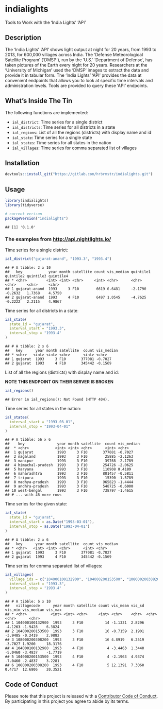 
# indialights

Tools to Work with the ‘India Lights’ ‘API’

## Description

The ‘India Lights’ ‘API’ shows light output at night for 20 years, from
1993 to 2013, for 600,000 villages across India. The ‘Defense
Meteorological Satellite Program’ (‘DMSP’), run by the ‘U.S.’
‘Department of Defense’, has taken pictures of the Earth every night
for 20 years. Researchers at the ‘University of Michigan’ used the
‘DMSP’ images to extract the data and provide it in tabular form.
The ‘India Lights’ ‘API’ provides the data at convenient endpoints that
allows you to look at specific time intervals and administration levels.
Tools are provided to query these ‘API’ endpoints.

## What’s Inside The Tin

The following functions are implemented:

  - `ial_district`: Time series for a single district
  - `ial_districts`: Time series for all districts in a state
  - `ial_regions`: List of all the regions (districts) with display name
    and id
  - `ial_state`: Time series for a single state
  - `ial_states`: Time series for all states in the nation
  - `ial_villages`: Time series for comma separated list of villages

## Installation

``` r
devtools::install_git("https://gitlab.com/hrbrmstr/indialights.git")
```

## Usage

``` r
library(indialights)
library(tidyverse)

# current verison
packageVersion("indialights")
```

    ## [1] '0.1.0'

### The examples from <http://api.nightlights.io/>

Time series for a single district:

``` r
ial_district("gujarat-anand", "1993.3", "1993.4")
```

    ## # A tibble: 2 x 10
    ##   key            year month satellite count vis_median quintile1 quintile2 quintile3 quintile4
    ## * <chr>         <int> <int> <chr>     <int> <chr>      <chr>     <chr>     <chr>     <chr>    
    ## 1 gujarat-anand  1993     3 F10        6619 0.6481     -2.1790   -0.2632   1.7368    4.5750   
    ## 2 gujarat-anand  1993     4 F10        6497 1.0545     -4.7625   -0.2222   2.2115    4.9867

Time series for all districts in a state:

``` r
ial_state(
  state_id = "gujarat", 
  interval_start = "1993.3", 
  interval_stop = "1993.4"
)
```

    ## # A tibble: 2 x 6
    ##   key      year month satellite  count vis_median
    ## * <chr>   <int> <int> <chr>      <int> <chr>     
    ## 1 gujarat  1993     3 F10       377081 -0.7027   
    ## 2 gujarat  1993     4 F10       345442 -0.1569

List of all the regions (districts) with display name and id:

**NOTE THIS ENDPOINT ON THEIR SERVER IS BROKEN**

``` r
ial_regions()
```

    ## Error in ial_regions(): Not Found (HTTP 404).

Time series for all states in the nation:

``` r
ial_states(
  interval_start = "1993-03-01",
  interval_stop = "1993-04-01"
)
```

    ## # A tibble: 56 x 6
    ##    key               year month satellite  count vis_median
    ##  * <chr>            <int> <int> <chr>      <int> <chr>     
    ##  1 gujarat           1993     3 F10       377081 -0.7027   
    ##  2 nagaland          1993     3 F10        25885 -2.1263   
    ##  3 manipur           1993     3 F10        39768 -2.1789   
    ##  4 himachal-pradesh  1993     3 F10       254726 -2.0625   
    ##  5 haryana           1993     3 F10       110908 0.4189    
    ##  6 maharashtra       1993     3 F10       801457 -0.5811   
    ##  7 tripura           1993     3 F10        15390 -1.5789   
    ##  8 madhya-pradesh    1993     3 F10       965823 -1.4444   
    ##  9 andhra-pradesh    1993     3 F10       548725 -0.6000   
    ## 10 west-bengal       1993     3 F10       738797 -1.4615   
    ## # ... with 46 more rows

Time series for the given state:

``` r
ial_state(
  state_id = "gujarat",
  interval_start = as.Date("1993-03-01"),
  interval_stop = as.Date("1993-04-01")
)
```

    ## # A tibble: 2 x 6
    ##   key      year month satellite  count vis_median
    ## * <chr>   <int> <int> <chr>      <int> <chr>     
    ## 1 gujarat  1993     3 F10       377081 -0.7027   
    ## 2 gujarat  1993     4 F10       345442 -0.1569

Time series for comma separated list of villages:

``` r
ial_villages(
  village_ids = c("104000100132900", "104000200153500", "108000200308200"),
  interval_start = "1993.3", 
  interval_stop = "1993.4"
)
```

    ## # A tibble: 6 x 10
    ##   villagecode      year month satellite count vis_mean vis_sd vis_min vis_median vis_max
    ## * <chr>           <int> <int> <chr>     <int> <chr>    <chr>  <chr>   <chr>      <chr>  
    ## 1 104000100132900  1993     3 F10          14 -1.1331  2.8296 -4.1263 -1.9428    6.3824 
    ## 2 104000200153500  1993     3 F10          16 -0.7159  2.1901 -3.9485 -0.2419    2.9882 
    ## 3 108000200308200  1993     3 F10          16 4.8919   6.2519 -3.7027 1.9200     18.3176
    ## 4 104000100132900  1993     4 F10           4 -3.4463  1.3440 -5.0460 -3.4837    -1.7719
    ## 5 104000200153500  1993     4 F10           4 -2.1963  4.9374 -7.0460 -2.4837    3.2281 
    ## 6 108000200308200  1993     4 F10           5 12.1391  7.3060 0.4717  12.6806    20.3521

## Code of Conduct

Please note that this project is released with a [Contributor Code of
Conduct](CONDUCT.md). By participating in this project you agree to
abide by its terms.
